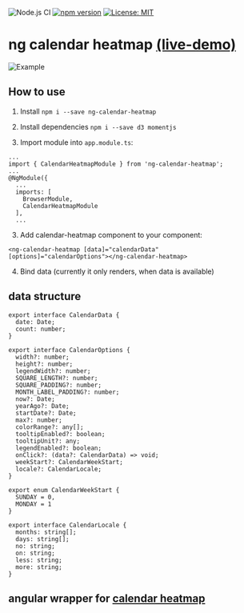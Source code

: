 ![Node.js CI](https://github.com/fischer-matthias/ng-calendar-heatmap/workflows/Node.js%20CI/badge.svg) [![npm version](https://badge.fury.io/js/ng-calendar-heatmap.svg)](https://badge.fury.io/js/ng-calendar-heatmap) [![License: MIT](https://img.shields.io/badge/License-MIT-yellow.svg)](https://opensource.org/licenses/MIT)
# ng calendar heatmap [(live-demo)](http://fischer-matthias.github.io/ng-calendar-heatmap/)
![Example](https://raw.githubusercontent.com/fischer-matthias/ng-calendar-heatmap/master/src/assets/ng-calendar-heatmap.png)

## How to use
1. Install `npm i --save ng-calendar-heatmap`
2. Install dependencies `npm i --save d3 momentjs`

2. Import module into `app.module.ts`:
```
...
import { CalendarHeatmapModule } from 'ng-calendar-heatmap';
...
@NgModule({
  ...
  imports: [
    BrowserModule,
    CalendarHeatmapModule
  ],
  ...
```

3. Add calendar-heatmap component to your component:
```
<ng-calendar-heatmap [data]="calendarData" [options]="calendarOptions"></ng-calendar-heatmap>
```

4. Bind data (currently it only renders, when data is available)

## data structure

```
export interface CalendarData {
  date: Date;
  count: number;
}
```

```
export interface CalendarOptions {
  width?: number;
  height?: number;
  legendWidth?: number;
  SQUARE_LENGTH?: number;
  SQUARE_PADDING?: number;
  MONTH_LABEL_PADDING?: number;
  now?: Date;
  yearAgo?: Date;
  startDate?: Date;
  max?: number;
  colorRange?: any[];
  tooltipEnabled?: boolean;
  tooltipUnit?: any;
  legendEnabled?: boolean;
  onClick?: (data?: CalendarData) => void;
  weekStart?: CalendarWeekStart;
  locale?: CalendarLocale;
}
```

```
export enum CalendarWeekStart {
  SUNDAY = 0,
  MONDAY = 1
}
```

```
export interface CalendarLocale {
  months: string[];
  days: string[];
  no: string;
  on: string;
  less: string;
  more: string;
}
```

## angular wrapper for [calendar heatmap](https://github.com/DKirwan/calendar-heatmap)

